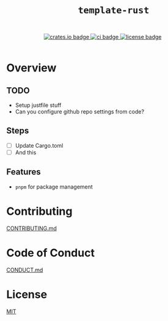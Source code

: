 <h1 align="center">
  <code>
    template-rust
  </code>
</h1>

<div align="center">
  <a href="https://crates.io">
    <img
      src="https://img.shields.io/crates/v/ragkit-template-rust.svg"
      alt="crates.io badge">
  </a>
  <a href="https://github.com/ragkit/template-rust/actions">
    <img
      src="https://github.com/ragkit/template-rust/actions/workflows/ci.yml/badge.svg"
      alt="ci badge">
  </a>
  <a href="./LICENSE">
    <img
      src="https://img.shields.io/badge/license-MIT-blue"
      alt="license badge">
  </a>
</div>
<br>

# Overview

## TODO

- Setup justfile stuff
- Can you configure github repo settings from code?

## Steps

- [ ] Update Cargo.toml
- [ ] And this

## Features

- `pnpm` for package management

# Contributing

[CONTRIBUTING.md](./CONTRIBUTING.md)

# Code of Conduct

[CONDUCT.md](./CONDUCT.md)

# License

[MIT](./LICENSE)
